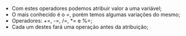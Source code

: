 * Com estes operadores podemos atribuir valor a uma variável; 
* O mais conhecido é o =, porém temos algumas variações do mesmo; 
* Operadores: +=, -=, /=, *= e %=; 
* Cada um destes fará uma operação antes da atribuição;